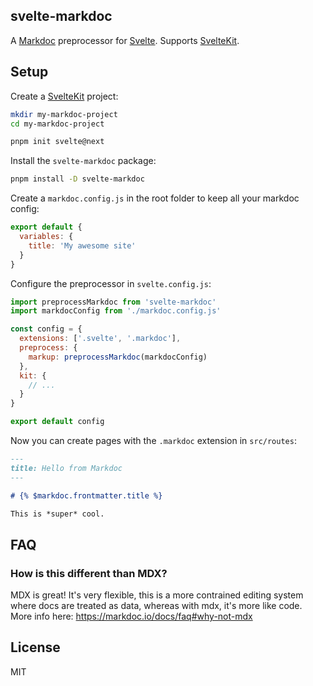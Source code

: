 svelte-markdoc
-----------------

A [Markdoc](https://markdoc.io) preprocessor for [Svelte](https://svelte.dev). Supports [SvelteKit](https://kit.svelte.dev).

## Setup

Create a [SvelteKit](https://kit.svelte.dev) project:

```bash
mkdir my-markdoc-project
cd my-markdoc-project

pnpm init svelte@next 
```

Install the `svelte-markdoc` package:

```bash
pnpm install -D svelte-markdoc
```

Create a `markdoc.config.js` in the root folder to keep all your markdoc config:

```javascript
export default {
  variables: {
    title: 'My awesome site'
  }
}
```

Configure the preprocessor in `svelte.config.js`:

```javascript
import preprocessMarkdoc from 'svelte-markdoc'
import markdocConfig from './markdoc.config.js'

const config = {
  extensions: ['.svelte', '.markdoc'],
  preprocess: {
    markup: preprocessMarkdoc(markdocConfig)
  },
  kit: {
    // ...
  }
}

export default config
```

Now you can create pages with the `.markdoc` extension in `src/routes`:

```markdown
---
title: Hello from Markdoc
---

# {% $markdoc.frontmatter.title %}

This is *super* cool.
```

## FAQ

### How is this different than MDX?

MDX is great! It's very flexible, this is a more contrained editing system where docs are treated as data, whereas with mdx, it's more like code.
More info here: https://markdoc.io/docs/faq#why-not-mdx

## License

MIT
